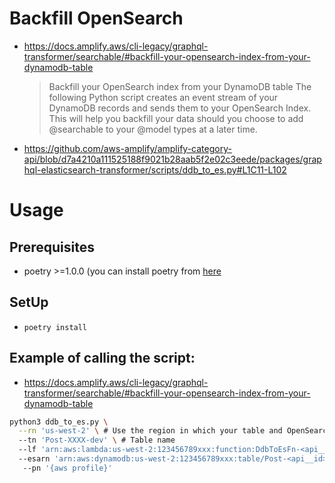# Backfill OpenSearch

- https://docs.amplify.aws/cli-legacy/graphql-transformer/searchable/#backfill-your-opensearch-index-from-your-dynamodb-table
  > Backfill your OpenSearch index from your DynamoDB table
  > The following Python script creates an event stream of your DynamoDB records and sends them to your OpenSearch Index. This will help you backfill your data should you choose to add @searchable to your @model types at a later time.
- https://github.com/aws-amplify/amplify-category-api/blob/d7a4210a111525188f9021b28aab5f2e02c3eede/packages/graphql-elasticsearch-transformer/scripts/ddb_to_es.py#L1C11-L102

# Usage

## Prerequisites

- poetry >=1.0.0 (you can install poetry from [here](https://python-poetry.org/docs/)

## SetUp

- `poetry install`

## Example of calling the script:

- https://docs.amplify.aws/cli-legacy/graphql-transformer/searchable/#backfill-your-opensearch-index-from-your-dynamodb-table

```sh
python3 ddb_to_es.py \
  --rn 'us-west-2' \ # Use the region in which your table and OpenSearch domain reside
  --tn 'Post-XXXX-dev' \ # Table name
  --lf 'arn:aws:lambda:us-west-2:123456789xxx:function:DdbToEsFn-<api__id>-dev' \ # Lambda function ARN, find the DdbToEsFn in your Lambda functions list, copy entire ARN
  --esarn 'arn:aws:dynamodb:us-west-2:123456789xxx:table/Post-<api__id>-dev/stream/2019-20-03T00:00:00.350' # Event source ARN, copy the full DynamoDB table ARN
   --pn '{aws profile}'
```
